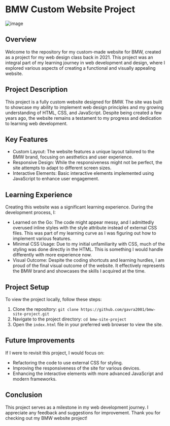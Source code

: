 # BMW Custom Website Project
![image](https://github.com/gavra2001/site-project/assets/51299899/f2481350-ab13-4ffa-863c-b0eb99ec999a)

## Overview
Welcome to the repository for my custom-made website for BMW, created as a project for my web design class back in 2021. This project was an integral part of my learning journey in web development and design, where I explored various aspects of creating a functional and visually appealing website.

## Project Description
This project is a fully custom website designed for BMW. The site was built to showcase my ability to implement web design principles and my growing understanding of HTML, CSS, and JavaScript. Despite being created a few years ago, the website remains a testament to my progress and dedication to learning web development.

## Key Features
* Custom Layout: The website features a unique layout tailored to the BMW brand, focusing on aesthetics and user experience.
* Responsive Design: While the responsiveness might not be perfect, the site attempts to adapt to different screen sizes.
* Interactive Elements: Basic interactive elements implemented using JavaScript to enhance user engagement.

## Learning Experience
Creating this website was a significant learning experience. During the development process, I:
* Learned on the Go: The code might appear messy, and I admittedly overused inline styles with the style attribute instead of external CSS files. This was part of my learning curve as I was figuring out how to implement various features.
* Minimal CSS Usage: Due to my initial unfamiliarity with CSS, much of the styling was done directly in the HTML. This is something I would handle differently with more experience now.
* Visual Outcome: Despite the coding shortcuts and learning hurdles, I am proud of the final visual outcome of the website. It effectively represents the BMW brand and showcases the skills I acquired at the time.

## Project Setup
To view the project locally, follow these steps:
1. Clone the repository:
`git clone https://github.com/gavra2001/bmw-site-project.git`
2. Navigate to the project directory:
`cd bmw-site-project`
3. Open the `index.html` file in your preferred web browser to view the site.

## Future Improvements
If I were to revisit this project, I would focus on:
* Refactoring the code to use external CSS for styling.
* Improving the responsiveness of the site for various devices.
* Enhancing the interactive elements with more advanced JavaScript and modern frameworks.

## Conclusion
This project serves as a milestone in my web development journey. I appreciate any feedback and suggestions for improvement. Thank you for checking out my BMW website project!
